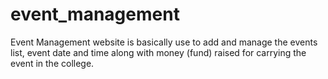 # event_management
Event Management website is basically use to add and manage the events list, event date and time along with money (fund) raised for carrying the event in the college.
